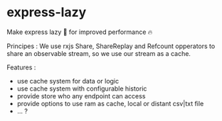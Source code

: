 # express-lazy
Make express lazy 🦥 for improved performance 🔥

Principes :
We use rxjs Share, ShareReplay and Refcount opperators to share an observable stream, so we use our stream as a cache.

Features :
- use cache system for data or logic
- use cache system with configurable historic
- provide store who any endpoint can access
- provide options to use ram as cache, local or distant csv|txt file
- ... ?